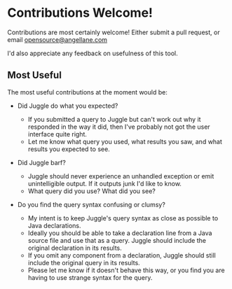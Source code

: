 <!-- 
    Juggle -- an API search tool for Java
   
    Copyright 2020,2023 Paul Bennett
   
    Licensed under the Apache License, Version 2.0 (the "License");
    you may not use this file except in compliance with the License.
    You may obtain a copy of the License at
   
       http://www.apache.org/licenses/LICENSE-2.0
   
    Unless required by applicable law or agreed to in writing, software
    distributed under the License is distributed on an "AS IS" BASIS,
    WITHOUT WARRANTIES OR CONDITIONS OF ANY KIND, either express or implied.
    See the License for the specific language governing permissions and
    limitations under the License.
-->

# Contributions Welcome!

Contributions are most certainly welcome!  Either submit a pull request, or
email opensource@angellane.com

I'd also appreciate any feedback on usefulness of this tool.

## Most Useful

The most useful contributions at the moment would be:

* Did Juggle do what you expected?
  - If you submitted a query to Juggle
    but can't work out why it responded in the way it did, then I've
    probably not got the user interface quite right.
  - Let me know what query you used, what results you saw, and what
    results you expected to see.

* Did Juggle barf?
  - Juggle should never experience an unhandled exception or emit
    unintelligible output.  If it outputs junk I'd like to know.
  - What query did you use? What did you see?

* Do you find the query syntax confusing or clumsy?
  - My intent is to keep Juggle's query syntax as close as possible
    to Java declarations.
  - Ideally you should be able to take a declaration line from a
    Java source file and use that as a query.  Juggle should include
    the original declaration in its results.
  - If you omit any component from a declaration, Juggle should still
    include the original query in its results.
  - Please let me know if it doesn't behave this way, or you find you
    are having to use strange syntax for the query.